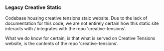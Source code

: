 ### Legacy Creative Static

Codebase housing creative tensions staic website.
Due to the lack of documentation for this code, we are not entirely certain how this static site interacts with / integrates with the repo 'creative-tensions'.

What we do know for certain, is that what is served on Creative Tensions website, is the contents of the repo 'creative-tensions'. 